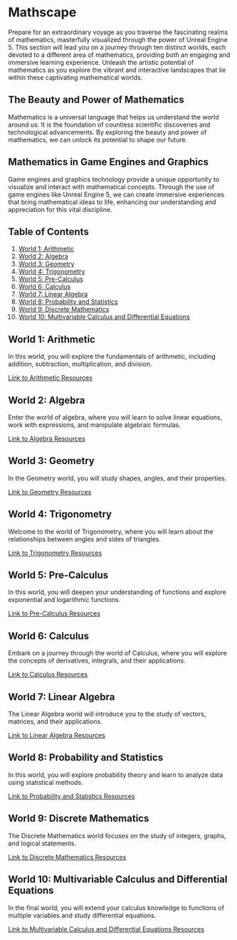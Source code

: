# Mathscape

Prepare for an extraordinary voyage as you traverse the fascinating realms of mathematics, masterfully visualized through the power of Unreal Engine 5. This section will lead you on a journey through ten distinct worlds, each devoted to a different area of mathematics, providing both an engaging and immersive learning experience. Unleash the artistic potential of mathematics as you explore the vibrant and interactive landscapes that lie within these captivating mathematical worlds.

## The Beauty and Power of Mathematics

Mathematics is a universal language that helps us understand the world around us. It is the foundation of countless scientific discoveries and technological advancements. By exploring the beauty and power of mathematics, we can unlock its potential to shape our future.

## Mathematics in Game Engines and Graphics

Game engines and graphics technology provide a unique opportunity to visualize and interact with mathematical concepts. Through the use of game engines like Unreal Engine 5, we can create immersive experiences that bring mathematical ideas to life, enhancing our understanding and appreciation for this vital discipline.

## Table of Contents

1. [World 1: Arithmetic](#world-1-arithmetic)
2. [World 2: Algebra](#world-2-algebra)
3. [World 3: Geometry](#world-3-geometry)
4. [World 4: Trigonometry](#world-4-trigonometry)
5. [World 5: Pre-Calculus](#world-5-pre-calculus)
6. [World 6: Calculus](#world-6-calculus)
7. [World 7: Linear Algebra](#world-7-linear-algebra)
8. [World 8: Probability and Statistics](#world-8-probability-and-statistics)
9. [World 9: Discrete Mathematics](#world-9-discrete-mathematics)
10. [World 10: Multivariable Calculus and Differential Equations](#world-10-multivariable-calculus-and-differential-equations)

## World 1: Arithmetic

In this world, you will explore the fundamentals of arithmetic, including addition, subtraction, multiplication, and division.

[Link to Arithmetic Resources](https://example.com/arithmetic_resources)

## World 2: Algebra

Enter the world of algebra, where you will learn to solve linear equations, work with expressions, and manipulate algebraic formulas.

[Link to Algebra Resources](https://example.com/algebra_resources)

## World 3: Geometry

In the Geometry world, you will study shapes, angles, and their properties.

[Link to Geometry Resources](https://example.com/geometry_resources)

## World 4: Trigonometry

Welcome to the world of Trigonometry, where you will learn about the relationships between angles and sides of triangles.

[Link to Trigonometry Resources](https://example.com/trigonometry_resources)

## World 5: Pre-Calculus

In this world, you will deepen your understanding of functions and explore exponential and logarithmic functions.

[Link to Pre-Calculus Resources](https://example.com/pre_calculus_resources)

## World 6: Calculus

Embark on a journey through the world of Calculus, where you will explore the concepts of derivatives, integrals, and their applications.

[Link to Calculus Resources](https://example.com/calculus_resources)

## World 7: Linear Algebra

The Linear Algebra world will introduce you to the study of vectors, matrices, and their applications.

[Link to Linear Algebra Resources](https://example.com/linear_algebra_resources)

## World 8: Probability and Statistics

In this world, you will explore probability theory and learn to analyze data using statistical methods.

[Link to Probability and Statistics Resources](https://example.com/probability_statistics_resources)

## World 9: Discrete Mathematics

The Discrete Mathematics world focuses on the study of integers, graphs, and logical statements.

[Link to Discrete Mathematics Resources](https://example.com/discrete_mathematics_resources)

## World 10: Multivariable Calculus and Differential Equations

In the final world, you will extend your calculus knowledge to functions of multiple variables and study differential equations.

[Link to Multivariable Calculus and Differential Equations Resources](https://example.com/multivariable_calculus_differential_equations_resources)
